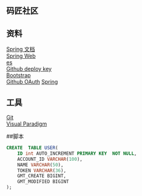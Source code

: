 ## 码匠社区

## 资料
[Spring 文档](https://spring.io/guides)  
[Spring Web](https://spring.io/guides/gs/serving-web-content/)  
[es](https://elasticsearch.cn/explore)  
[Github deploy key](https://developer.github.com/v3/guides/managing-deploy-keys/#deploy-keys)  
[Bootstrap](https://v3.bootcss.com/getting-started/)  
[Github OAuth](https://developer.github.com/apps/building-oauth-apps/creating-an-oauth-app/)
[Spring](https://docs.spring.io/spring-boot/docs/2.4.0-SNAPSHOT/reference/htmlsingle/#boot-features-embedded-database-support)

## 工具
[Git](https://git-scm.com/downloads)  
[Visual Paradigm](https://www.visual-paradigm.com)

##脚本
```sql
CREATE  TABLE USER(
    ID int AUTO_INCREMENT PRIMARY KEY  NOT NULL,
    ACCOUNT_ID VARCHAR(100),
    NAME VARCHAR(50),
    TOKEN VARCHAR(36),
    GMT_CREATE BIGINT,
    GMT_MODIFIED BIGINT
);

```